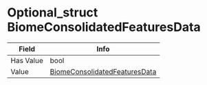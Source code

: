 # Optional_struct BiomeConsolidatedFeaturesData

<table><thead><tr><th>Field</th><th>Info</th></tr></thead><tbody>
<tr><td>Has Value</td><td>bool</td></tr>
<tr><td>Value</td><td><a href="../types/BiomeConsolidatedFeaturesData.md">BiomeConsolidatedFeaturesData</a></td></tr>
</tbody></table>